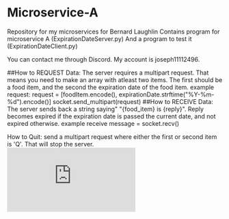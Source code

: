 # Microservice-A
Repository for my microservices for Bernard Laughlin
Contains program for microservice A (ExpirationDateServer.py) And a program to test it (ExpirationDateClient.py)

You can contact me through Discord. My account is joseph11112496.

##How to REQUEST Data:
  The server requires a multipart request. That means you need to make an array with atleast two items. The first should be a food item, and the second the expiration date of the food item.
example request:
  request = [foodItem.encode(), expirationDate.strftime("%Y-%m-%d").encode()]
  socket.send_multipart(request)
##How to RECEIVE Data:
  The server sends back a string saying" "{food_item} is {reply}". Reply becomes expired if the expiration date is passed the current date, and not expired otherwise.
example receive
  message = socket.recv()

  How to Quit:
    send a multipart request where either the first or second item is 'Q'. That will stop the server.
![UML Sequence Diagram.pdf](https://github.com/user-attachments/files/20266538/UML.Sequence.Diagram.pdf)



